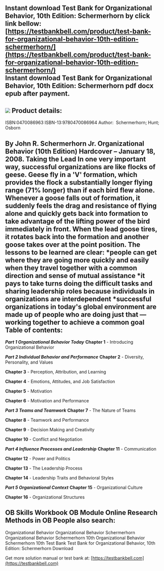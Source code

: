 Instant download **Test Bank for Organizational Behavior, 10th Edition: Schermerhorn** by click link bellow:  
[https://testbankbell.com/product/test-bank-for-organizational-behavior-10th-edition-schermerhorn/](https://testbankbell.com/product/test-bank-for-organizational-behavior-10th-edition-schermerhorn/)  
**Instant download Test Bank for Organizational Behavior, 10th Edition: Schermerhorn pdf docx epub after payment.**
-------------------------------------------------------------------------------------------------------------------


![](https://testbankbell.com/wp-content/uploads/2023/05/organizational-behavior-schermerhorn-10th-tb.jpg)
**Product details:**
--------------------


ISBN:0470086963
ISBN-13:9780470086964
Author:  Schermerhorn; Hunt; Osborn

By John R. Schermerhorn Jr. Organizational Behavior (10th Edition) Hardcover – January 18, 2008. Taking the Lead In one very important way, successful organizations are like flocks of geese. Geese fly in a 'V' formation, which provides the flock a substantially longer flying range (71% longer) than if each bird flew alone. Whenever a goose falls out of formation, it suddenly feels the drag and resistance of flying alone and quickly gets back into formation to take advantage of the lifting power of the bird immediately in front. When the lead goose tires, it rotates back into the formation and another goose takes over at the point position. The lessons to be learned are clear: \*people can get where they are going more quickly and easily when they travel together with a common direction and sense of mutual assistance \*it pays to take turns doing the difficult tasks and sharing leadership roles because individuals in organizations are interdependent \*successful organizations in today's global environment are made up of people who are doing just that — working together to achieve a common goal
**Table of contents:**
----------------------


***Part 1 Organizational Behavior Today***
**Chapter 1** - Introducing Organizational Behavior

***Part 2 Individual Behavior and Performance***
**Chapter 2** - Diversity, Personality, and Values

**Chapter 3** - Perception, Attribution, and Learning

**Chapter 4** - Emotions, Attitudes, and Job Satisfaction

**Chapter 5** - Motivation

**Chapter 6** - Motivation and Performance

***Part 3 Teams and Teamwork***
**Chapter 7** - The Nature of Teams

**Chapter 8** - Teamwork and Performance

**Chapter 9** - Decision Making and Creativity

**Chapter 10** - Conflict and Negotiation

***Part 4 Influence Processes and Leadership***
**Chapter 11** - Communication

**Chapter 12** - Power and Politics

**Chapter 13** - The Leadership Process

**Chapter 14** - Leadership Traits and Behavioral Styles

***Part 5 Organizational Context***
**Chapter 15** - Organizational Culture

**Chapter 16** - Organizational Structures

**OB Skills Workbook**
**OB Module Online**
**Research Methods in OB**
**People also search:**
-----------------------


Organizational Behavior
Organizational Behavior Schermerhorn
Organizational Behavior Schermerhorn 10th
Organizational Behavior Schermerhorn 10th Test Bank
Test Bank for Organizational Behavior, 10th Edition: Schermerhorn Download

   Get more solution manual or test bank at: [https://testbankbell.com](https://testbankbell.com)
